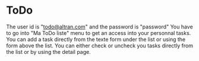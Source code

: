 # ToDo
The user id is "todo@altran.com" and the password is "password"
You have to go into "Ma ToDo liste" menu to get an access into your personnal tasks.
You can add a task directly from the texte form under the list or using the form above the list.
You can either check or uncheck you tasks directly from the list or by using the detail page.
